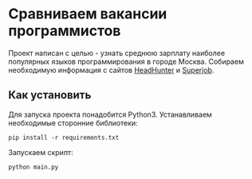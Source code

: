 # Сравниваем вакансии программистов

Проект написан с целью - узнать среднюю зарплату наиболее популярных языков программирования в городе Москва. Собираем необходимую информация с сайтов [HeadHunter](https://hh.ru/) и [Superjob](https://www.superjob.ru/).

## Как установить

Для запуска проекта понадобится Python3. Устанавливаем необходимые сторонние библиотеки:
```
pip install -r requirements.txt
```
Запускаем скрипт:
```
python main.py
```